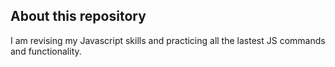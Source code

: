 ## About this repository

I am revising my Javascript skills and practicing all the lastest JS commands and functionality.
